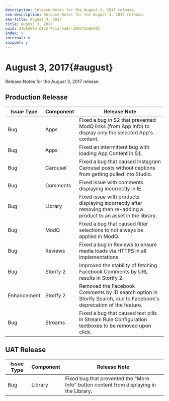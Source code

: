 ```yaml
---
description: Release Notes for the August 3, 2017 release.
seo-description: Release Notes for the August 3, 2017 release.
seo-title: August 3, 2017
title: August 3, 2017
uuid: 316b269b-d1c5-451a-badc-3b927da8ed91
index: y
internal: n
snippet: y
---
```


# August 3, 2017{#august}

Release Notes for the August 3, 2017 release.

## Production Release

| **Issue Type** |**Component** |**Release Note** |
|---|---|---|
|  Bug | Apps | Fixed a bug in S2 that prevented ModQ links (from App Info) to display only the selected App's content. |
|  Bug | Apps | Fixed an intermittent bug with loading App Content in S1. |
|  Bug | Carousel | Fixed a bug that caused Instagram Carousel posts without captions from getting pulled into Studio. |
|  Bug | Comments | Fixed issue with comments displaying incorrectly in IE. |
|  Bug | Library | Fixed issue with products displaying incorrectly after removing then re-adding a product to an asset in the library. |
|  Bug | ModQ | Fixed a bug that caused filter selections to not always be applied in ModQ. |
|  Bug | Reviews  | Fixed a bug in Reviews to ensure media loads via HTTPS in all implementations. |
|  Bug | Storify 2 | Improved the stability of fetching Facebook Comments by URL results in Storify 2. |
|  Enhancement | Storify 2 | Removed the Facebook Comments by ID search option in Storify Search, due to Facebook's deprecation of the feature. |
|  Bug | Streams | Fixed a bug that caused text pills in Stream Rule Configuration textboxes to be removed upon click. |

## UAT Release

| **Issue Type** |**Component** |**Release Note** |
|---|---|---|
|  Bug | Library | Fixed bug that prevented the "More Info" button content from displaying in the Library. |

